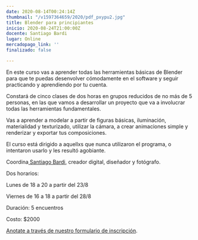 ```yaml
---
date: 2020-08-14T00:24:14Z
thumbnail: "/v1597364659/2020/pdf_pxypu2.jpg"
title: Blender para principiantes
inicio: 2020-08-24T21:00:00Z
docente: Santiago Bardi
lugar: Online
mercadopago_link: ''
finalizado: false

---
```

En este curso vas a aprender todas las herramientas básicas de Blender para que te puedas desenvolver cómodamente en el software y seguir practicando y aprendiendo por tu cuenta. 

Constará de cinco clases de dos horas en grupos reducidos de no más de 5 personas, en las que vamos a desarrollar un proyecto que va a involucrar todas las herramientas fundamentales.

Vas a aprender a modelar a partir de figuras básicas, iluminación, materialidad y texturizado, utilizar la cámara, a crear animaciones simple y renderizar y exportar tus composiciones.

El curso está dirigido a aquellxs que nunca utilizaron el programa, o intentaron usarlo y les resultó agobiante.

Coordina[ Santiago Bardi,](https://www.instagram.com/bardinamita/) creador digital, diseñador y fotógrafo.

Dos horarios:

Lunes de 18 a 20 a partir del 23/8

Viernes de 16 a 18 a partir del 28/8

Duración: 5 encuentros

Costo: $2000

[Anotate a través de nuestro formulario de inscripción](https://docs.google.com/forms/d/1HKZrs-zL0k0aiYAhUH2h_8F3yB8lCnaLG5BK60Yykjo/edit?ts=5f35af04#responses).
